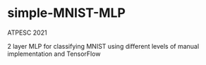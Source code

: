 # simple-MNIST-MLP

ATPESC 2021

2 layer MLP for classifying MNIST using different levels of manual implementation and TensorFlow

